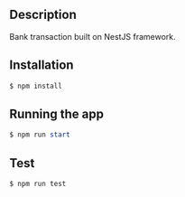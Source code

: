 ## Description

Bank transaction built on NestJS framework.

## Installation

```powershell
$ npm install
```

## Running the app

```powershell
$ npm run start
```

## Test

```powershell
$ npm run test
```